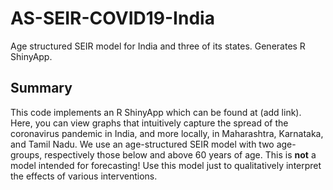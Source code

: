 # AS-SEIR-COVID19-India
Age structured SEIR model for India and three of its states. Generates R ShinyApp.

## Summary
This code implements an R ShinyApp which can be found at (add link). Here, you can view graphs that intuitively capture the spread of the coronavirus pandemic in India, and more locally, in Maharashtra, Karnataka, and Tamil Nadu. We use an age-structured SEIR model with two age-groups, respectively those below and above 60 years of age. This is **not** a model intended for forecasting! Use this model just to qualitatively interpret the effects of various interventions.
